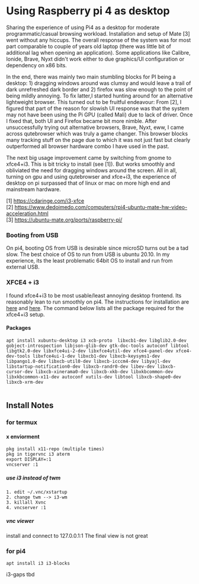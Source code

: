 # Using Raspberry pi 4 as desktop

Sharing the experience of using Pi4 as a desktop for  moderate programmatic/casual browsing workload.
Installation and setup of Mate [3] went without any hiccups.  The overall response of the system was for most part comparable to couple of years old  laptop (there was little bit of additional lag when opening an application). 
Some applications like Calibre, Ionide, Brave, Nyxt didn't work either to due graphics/UI configuration or dependency on x86 bits. 

In the end, there was mainly two main stumbling blocks for PI being a desktop: 1) dragging windows around was clumsy and would leave a trail of dark unrefreshed dark border and 2) firefox was slow enough to the point of being mildly annoying. To fix latter,I started hunting around for an alternative lightweight browser. This turned out to be fruitful endeavour: From [2], I figured that part  of the reason for slowish UI response was that the system may not have been using the Pi GPU (called Mali) due to lack of driver. Once I fixed that, both UI and Firefox became bit more nimble. After unsuccessfully trying out alternative browsers, Brave, Nyxt, eww,  I came across qutebrowser which was truly a game changer. This browser blocks many tracking stuff on the page due to which it was not just fast but clearly outperformed all browser hardware combo I have used in the past.

The next big usage improvement came by switching from gnome to xfce4+i3. This is bit tricky to install (see [1]). But works smoothly and obliviated  the need for dragging windows around the screen. All in all, turning on gpu and using qutebrowser and xfce+i3, the experience of desktop on pi surpassed that of  linux or mac on more high end and mainstream hardware.

[1] https://cdaringe.com/i3-xfce  
[2] https://www.dedoimedo.com/computers/rpi4-ubuntu-mate-hw-video-acceleration.html  
[3] https://ubuntu-mate.org/ports/raspberry-pi/  


### Booting from USB
On pi4, booting OS from USB is desirable since microSD turns out be a tad slow. The best choice of OS to run from USB is  ubuntu 20.10. In my experience, its the least problematic 64bit OS to install and run from external USB. 

### XFCE4 + i3

I found xfce4+i3 to be most usable/least annoying desktop frontend. Its reasonably lean to run smoothly on pi4.  The instructions for installation are [here]( http://feeblenerd.blogspot.com/2015/11/pretty-i3-with-xfce.html) and [here](https://cdaringe.com/i3-xfce). The command below lists all the package required for the xfce4+i3 setup. 
 

#### Packages 
```
apt install xubuntu-desktop i3 xcb-proto  libxcb1-dev libglib2.0-dev gobject-introspection libjson-glib-dev gtk-doc-tools autoconf libtool libgtk2.0-dev libxfce4ui-2-dev libxfce4util-dev xfce4-panel-dev xfce4-dev-tools libxfce4ui-1-dev libxcb1-dev libxcb-keysyms1-dev libpango1.0-dev libxcb-util0-dev libxcb-icccm4-dev libyajl-dev libstartup-notification0-dev libxcb-randr0-dev libev-dev libxcb-cursor-dev libxcb-xinerama0-dev libxcb-xkb-dev libxkbcommon-dev libxkbcommon-x11-dev autoconf xutils-dev libtool libxcb-shape0-dev libxcb-xrm-dev
 
```


## Install Notes

### for termux

#### x enviorment
```
pkg install x11-repo (multiple times)
pkg in tigervnc i3 aterm
export DISPLAY=:1
vncserver :1
```


##### use i3 instead of twm
```
1. edit ~/.vnc/xstartup
2. change twm --> i3-wm
3. killall Xvnc
4. vncserver :1 
```
##### vnc viewer
install and connect to 127.0.0.1:1
The final view is not great


### for pi4
```
apt install i3 i3-blocks
```
i3-gaps tbd
